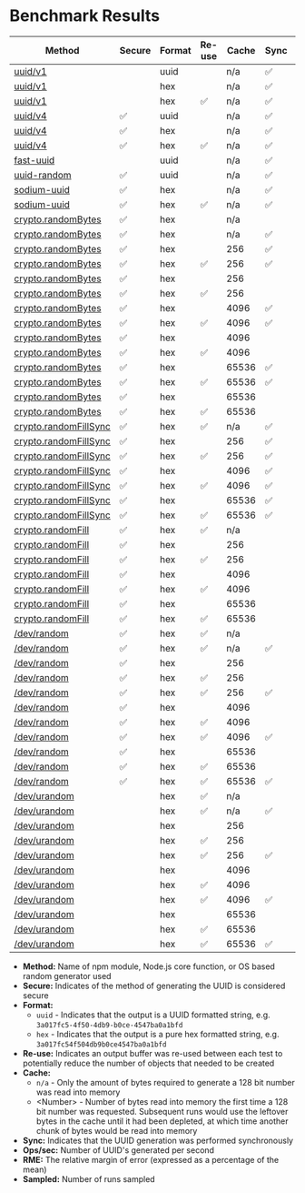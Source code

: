 # Benchmark Results

| Method | Secure | Format | Re-use | Cache | Sync | Ops/sec | RME | Samples |
|--------|--------|--------|--------|-------|------|---------|-----|---------|
| [uuid/v1] |  | uuid |  | n/a | ✅ | 811,507 | ±2.82% | 82 |
| [uuid/v1] |  | hex |  | n/a | ✅ | 327,692 | ±2.50% | 81 |
| [uuid/v1] |  | hex | ✅ | n/a | ✅ | 446,807 | ±2.06% | 82 |
| [uuid/v4] | ✅ | uuid |  | n/a | ✅ | 226,238 | ±2.46% | 81 |
| [uuid/v4] | ✅ | hex |  | n/a | ✅ | 195,106 | ±4.64% | 75 |
| [uuid/v4] | ✅ | hex | ✅ | n/a | ✅ | 221,731 | ±3.92% | 80 |
| [fast-uuid] |  | uuid |  | n/a | ✅ | 589,476 | ±2.28% | 87 |
| [uuid-random] | ✅ | uuid |  | n/a | ✅ | 1,121,583 | ±1.45% | 89 |
| [sodium-uuid] | ✅ | hex |  | n/a | ✅ | 202,754 | ±0.92% | 89 |
| [sodium-uuid] | ✅ | hex | ✅ | n/a | ✅ | 203,440 | ±1.47% | 91 |
| [crypto.randomBytes] | ✅ | hex |  | n/a |  | 34,187 | ±4.53% | 71 |
| [crypto.randomBytes] | ✅ | hex |  | n/a | ✅ | 237,299 | ±3.68% | 80 |
| [crypto.randomBytes] | ✅ | hex |  | 256 | ✅ | 936,978 | ±2.13% | 92 |
| [crypto.randomBytes] | ✅ | hex | ✅ | 256 | ✅ | 876,253 | ±2.70% | 90 |
| [crypto.randomBytes] | ✅ | hex |  | 256 |  | 312,388 | ±1.51% | 76 |
| [crypto.randomBytes] | ✅ | hex | ✅ | 256 |  | 284,225 | ±1.43% | 76 |
| [crypto.randomBytes] | ✅ | hex |  | 4096 | ✅ | 1,115,024 | ±1.07% | 85 |
| [crypto.randomBytes] | ✅ | hex | ✅ | 4096 | ✅ | 1,049,101 | ±0.96% | 90 |
| [crypto.randomBytes] | ✅ | hex |  | 4096 |  | 695,092 | ±2.08% | 75 |
| [crypto.randomBytes] | ✅ | hex | ✅ | 4096 |  | 714,130 | ±4.54% | 75 |
| [crypto.randomBytes] | ✅ | hex |  | 65536 | ✅ | 1,137,460 | ±2.97% | 79 |
| [crypto.randomBytes] | ✅ | hex | ✅ | 65536 | ✅ | 1,093,908 | ±1.76% | 85 |
| [crypto.randomBytes] | ✅ | hex |  | 65536 |  | 851,490 | ±2.26% | 70 |
| [crypto.randomBytes] | ✅ | hex | ✅ | 65536 |  | 824,179 | ±1.25% | 76 |
| [crypto.randomFillSync] | ✅ | hex | ✅ | n/a | ✅ | 291,891 | ±1.18% | 88 |
| [crypto.randomFillSync] | ✅ | hex |  | 256 | ✅ | 993,988 | ±1.51% | 90 |
| [crypto.randomFillSync] | ✅ | hex | ✅ | 256 | ✅ | 1,000,888 | ±1.38% | 89 |
| [crypto.randomFillSync] | ✅ | hex |  | 4096 | ✅ | 1,289,090 | ±1.34% | 90 |
| [crypto.randomFillSync] | ✅ | hex | ✅ | 4096 | ✅ | 1,229,782 | ±1.31% | 93 |
| [crypto.randomFillSync] | ✅ | hex |  | 65536 | ✅ | 1,240,885 | ±1.31% | 92 |
| [crypto.randomFillSync] | ✅ | hex | ✅ | 65536 | ✅ | 1,218,096 | ±1.24% | 64 |
| [crypto.randomFill] | ✅ | hex | ✅ | n/a |  | 35,751 | ±1.24% | 77 |
| [crypto.randomFill] | ✅ | hex |  | 256 |  | 324,463 | ±1.05% | 75 |
| [crypto.randomFill] | ✅ | hex | ✅ | 256 |  | 317,362 | ±1.07% | 77 |
| [crypto.randomFill] | ✅ | hex |  | 4096 |  | 797,042 | ±1.47% | 77 |
| [crypto.randomFill] | ✅ | hex | ✅ | 4096 |  | 785,585 | ±1.47% | 77 |
| [crypto.randomFill] | ✅ | hex |  | 65536 |  | 917,081 | ±1.76% | 76 |
| [crypto.randomFill] | ✅ | hex | ✅ | 65536 |  | 881,770 | ±1.29% | 77 |
| [/dev/random] | ✅ | hex | ✅ | n/a |  | 37,900 | ±1.31% | 76 |
| [/dev/random] | ✅ | hex | ✅ | n/a | ✅ | 218,287 | ±1.25% | 92 |
| [/dev/random] | ✅ | hex |  | 256 |  | 230,807 | ±0.86% | 72 |
| [/dev/random] | ✅ | hex | ✅ | 256 |  | 226,728 | ±1.44% | 75 |
| [/dev/random] | ✅ | hex | ✅ | 256 | ✅ | 432,717 | ±1.47% | 93 |
| [/dev/random] | ✅ | hex |  | 4096 |  | 371,332 | ±1.12% | 76 |
| [/dev/random] | ✅ | hex | ✅ | 4096 |  | 365,701 | ±1.38% | 78 |
| [/dev/random] | ✅ | hex | ✅ | 4096 | ✅ | 482,084 | ±1.08% | 94 |
| [/dev/random] | ✅ | hex |  | 65536 |  | 378,072 | ±2.16% | 75 |
| [/dev/random] | ✅ | hex | ✅ | 65536 |  | 390,664 | ±2.05% | 66 |
| [/dev/random] | ✅ | hex | ✅ | 65536 | ✅ | 534,065 | ±1.31% | 30 |
| [/dev/urandom] |  | hex | ✅ | n/a |  | 38,226 | ±0.81% | 78 |
| [/dev/urandom] |  | hex | ✅ | n/a | ✅ | 222,412 | ±1.19% | 94 |
| [/dev/urandom] |  | hex |  | 256 |  | 229,025 | ±1.12% | 77 |
| [/dev/urandom] |  | hex | ✅ | 256 |  | 230,678 | ±1.52% | 75 |
| [/dev/urandom] |  | hex | ✅ | 256 | ✅ | 441,102 | ±0.92% | 90 |
| [/dev/urandom] |  | hex |  | 4096 |  | 390,959 | ±1.21% | 69 |
| [/dev/urandom] |  | hex | ✅ | 4096 |  | 369,882 | ±1.15% | 74 |
| [/dev/urandom] |  | hex | ✅ | 4096 | ✅ | 475,459 | ±0.76% | 93 |
| [/dev/urandom] |  | hex |  | 65536 |  | 353,085 | ±1.83% | 73 |
| [/dev/urandom] |  | hex | ✅ | 65536 |  | 366,854 | ±2.02% | 72 |
| [/dev/urandom] |  | hex | ✅ | 65536 | ✅ | 513,027 | ±1.83% | 30 |

- **Method:** Name of npm module, Node.js core function, or OS based random generator used
- **Secure:** Indicates of the method of generating the UUID is considered secure
- **Format:**
  - `uuid` - Indicates that the output is a UUID formatted string, e.g. `3a017fc5-4f50-4db9-b0ce-4547ba0a1bfd`
  - `hex` - Indicates that the output is a pure hex formatted string, e.g. `3a017fc54f504db9b0ce4547ba0a1bfd`
- **Re-use:** Indicates an output buffer was re-used between each test to potentially reduce the number of objects that needed to be created
- **Cache:**
  - `n/a` - Only the amount of bytes required to generate a 128 bit number was read into memory
  - &lt;Number> - Number of bytes read into memory the first time a 128 bit number was requested. Subsequent runs would use the leftover bytes in the cache until it had been depleted, at which time another chunk of bytes would be read into memory
- **Sync:** Indicates that the UUID generation was performed synchronously
- **Ops/sec:** Number of UUID's generated per second
- **RME:** The relative margin of error (expressed as a percentage of the mean)
- **Sampled:** Number of runs sampled

[uuid/v1]: https://www.npmjs.com/package/uuid
[uuid/v4]: https://www.npmjs.com/package/uuid
[fast-uuid]: https://www.npmjs.com/package/fast-uuid
[uuid-random]: https://www.npmjs.com/package/uuid-random
[sodium-uuid]: https://www.npmjs.com/package/sodium-uuid
[crypto.randomBytes]: https://nodejs.org/api/crypto.html#crypto_crypto_randombytes_size_callback
[crypto.randomFillSync]: https://nodejs.org/api/crypto.html#crypto_crypto_randomfillsync_buffer_offset_size
[crypto.randomFill]: https://nodejs.org/api/crypto.html#crypto_crypto_randomfill_buffer_offset_size_callback
[/dev/random]: https://en.wikipedia.org/wiki//dev/random
[/dev/urandom]: https://en.wikipedia.org/wiki//dev/random
